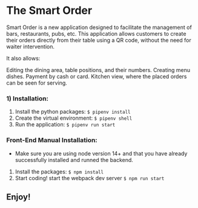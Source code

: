 # The Smart Order

Smart Order is a new application designed to facilitate the management of bars, restaurants, pubs, etc. This application allows customers to create their orders directly from their table using a QR code, without the need for waiter intervention.

It also allows:

Editing the dining area, table positions, and their numbers.
Creating menu dishes.
Payment by cash or card.
Kitchen view, where the placed orders can be seen for serving.

### 1) Installation:

1. Install the python packages: `$ pipenv install`
2. Create the virtual environment: `$ pipenv shell`
3. Run the application: `$ pipenv run start`


### Front-End Manual Installation:

-   Make sure you are using node version 14+ and that you have already successfully installed and runned the backend.

1. Install the packages: `$ npm install`
2. Start coding! start the webpack dev server `$ npm run start`

## Enjoy!
